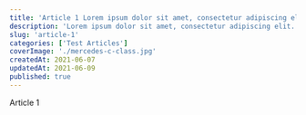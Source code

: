 ```yaml
---
title: 'Article 1 Lorem ipsum dolor sit amet, consectetur adipiscing elit.'
description: 'Lorem ipsum dolor sit amet, consectetur adipiscing elit. Nullam fringilla quis libero ut iaculis. Quisque a orci ipsum. Nam ac magna lobortis, tincidunt dolor ut, finibus felis. Ut efficitur neque nec est consectetur pharetra. Donec eget congue sem, fringilla vestibulum justo. Proin eu neque fermentum, auctor quam sed, lobortis metus. '
slug: 'article-1'
categories: ['Test Articles']
coverImage: './mercedes-c-class.jpg'
createdAt: 2021-06-07
updatedAt: 2021-06-09
published: true
---
```


Article 1
